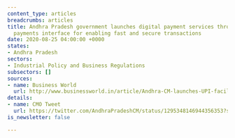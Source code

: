 ```yaml
---
content_type: articles
breadcrumbs: articles
title: Andhra Pradesh government launches digital payment services through an unified
  payments interface for enabling fast and secure transactions
date: 2020-08-25 04:00:00 +0000
states:
- Andhra Pradesh
sectors:
- Industrial Policy and Business Regulations
subsectors: []
sources:
- name: Business World
  url: http://www.businessworld.in/article/Andhra-CM-launches-UPI-facility-in-village-ward-secretariats/18-08-2020-309842/
details:
- name: CMO Tweet
  url: https://twitter.com/AndhraPradeshCM/status/1295348146944356353?s=20
is_newsletter: false

---
```

